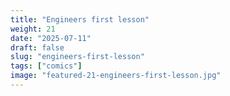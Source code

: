 ```yaml
---
title: "Engineers first lesson"
weight: 21
date: "2025-07-11"
draft: false
slug: "engineers-first-lesson"
tags: ["comics"]
image: "featured-21-engineers-first-lesson.jpg"
---
```

